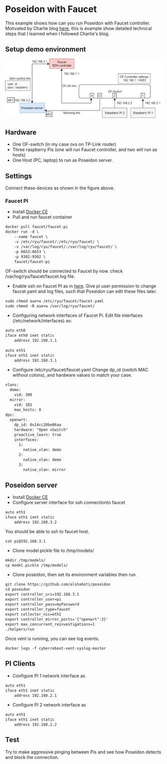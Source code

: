 # Poseidon with Faucet
This example shows how can you run Poseidon with Faucet controller. 
Motivated by Charlie blog [here](https://blog.cyberreboot.org/building-a-software-defined-network-with-raspberry-pis-and-a-zodiac-fx-switch-97184032cdc1),
this is example show detailed technical steps that I learned when I followed Charlie's blog. 
## Setup demo environment 
![alt text](./Poseidon_Faucet.png "Demo setup architecture")
## Hardware
- One OF-switch (in my case ovs on TP-Link router) 
- Three raspberry Pis (one will run Faucet controller, and two will run as hosts)
- One Host (PC, laptop) to run as Poseidon server. 
## Settings
Connect these devices as shown in the figure above.
### Faucet PI
- Install [Docker CE](https://docs.docker.com/engine/installation/linux/docker-ce/debian/) 
- Pull and run faucet container
```
docker pull faucet/faucet-pi
docker run -d \
    --name faucet \
    -v /etc/ryu/faucet/:/etc/ryu/faucet/ \
    -v /var/log/ryu/faucet/:/var/log/ryu/faucet/ \
    -p 6653:6653 \
    -p 9302:9302 \
    faucet/faucet-pi
```
OF-switch should be connected to Faucet by now. check /var/log/ryu/faucet/faucet.log file. 
- Enable ssh on Faucet PI as in [here](https://www.raspberrypi.org/documentation/remote-access/ssh/). Give pi user permission to change faucet.yaml and log files, such that Poseidon can edit these files later. 
```
sudo chmod auo+w /etc/ryu/faucet/faucet.yaml
sudo chmod -R auo+w /var/log/ryu/faucet/
```
- Configuring network interfaces of Faucet Pi. Edit file interfaces (/etc/network/interfaces) as:
```
auto eth0
iface eth0 inet static
    address 192.168.1.1
    
auto eth1
iface eth1 inet static
    address 192.168.3.1
```
- Configure /etc/ryu/faucet/faucet.yaml
Change dp_id (switch MAC without colons), and hardware values to match your case. 
```
vlans:
  demo:
    vid: 300
  mirror:
    vid: 101
    max_hosts: 0
dps:
  openwrt:
    dp_id: 0x14cc20be86aa
    hardware: "Open vSwitch"
    proactive_learn: true
    interfaces:
      1:
        native_vlan: demo
      2:
        native_vlan: demo
      3:
        native_vlan: mirror
```
## Poseidon server
- Install [Docker CE](https://docs.docker.com/engine/installation/linux/docker-ce/ubuntu/)
- Configure server interface for ssh connectionto faucet 
```
auto eth1
iface eth1 inet static
    address 192.168.3.2
```
You should be able to ssh to faucet host.
```
ssh pi@192.168.3.1
```
- Clone model.pickle file to /tmp/models/
```
mkdir /tmp/models/
cp model.pickle /tmp/models/
```
- Clone poseidon, then set its environment variables then run. 
```
git clone https://github.com/alshaboti/poseidon
cd poseidon
export controller_uri=192.168.3.1
export controller_user=pi
export controller_pass=myPassword
export controller_type=faucet
export collector_nic=eth1
export controller_mirror_ports='{"openwrt":3}'
export max_concurrent_reinvestigations=1
./helpers/run
```
Once vent is running, you can see log events. 
```
docker logs -f cyberreboot-vent-syslog-master
```
## PI Clients 
- Configure PI 1 network interface as
```
auto eth1
iface eth1 inet static
    address 192.168.2.1
```

- Configure PI 2 network interface as
```
auto eth1
iface eth1 inet static
    address 192.168.2.2
```
## Test
Try to make aggressive pinging between Pis and see how Poseidon detects and block the connection. 

